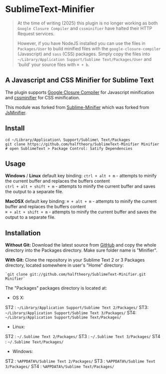 # SublimeText-Minifier
> At the time of writing (2025) this plugin is no longer working as both `Google Closure Compiler` and `cssminifier` have halted their HTTP Request services.
>
> However, if you have NodeJS installed you can use the files in `Packages/User` to build minified files with the `google-closure-compiler` (Javascript) and `sass` (CSS) packages. Simply copy the files into `~/Library/Application Support/Sublime Text/Packages/User` and 'build' your source files with `⌘ + b`.

## A Javascript and CSS Minifier for Sublime Text

The plugin supports [Google Closure Compiler](https://developers.google.com/closure/compiler/) for Javascript minification and [cssminifier](https://www.cssminifier.com/) for CSS minification.

This module was forked from [Sublime-Minifier](https://github.com/bistory/Sublime-Minifier) which was forked from [JsMinifier](https://github.com/cgutierrez/JsMinifier).

## Install
```
cd ~/Library/Application\ Support/Sublime\ Text/Packages
git clone https://github.com/halftheory/SublimeText-Minifier Minifier
# open SublimeText > Package Control: Satify Dependencies
```
Usage
-----

__Windows__ / __Linux__ default key binding:
`ctrl + alt + m` - attempts to minify the current buffer and replaces the buffers content    
`ctrl + alt + shift + m` - attempts to minify the current buffer and saves the output to a separate file.

__MacOSX__ default key binding:
`⌘ + alt + m` - attempts to minify the current buffer and replaces the buffers content    
`⌘ + alt + shift + m` - attempts to minify the current buffer and saves the output to a separate file.


Installation
------------
**Without Git:** Download the latest source from [GitHub](https://github.com/halftheory/SublimeText-Minifier) and copy the whole directory into the Packages directory. Make sure folder name is "Minifier".

**With Git:** Clone the repository in your Sublime Text 2 or 3 Packages directory, located somewhere in user's "Home" directory:

    `git clone git://github.com/halftheory/SublimeText-Minifier.git Minifier`

The "Packages" packages directory is located at:

* OS X:

ST2 : `~/Library/Application Support/Sublime Text 2/Packages/`
ST3: `~/Library/Application Support/Sublime Text 3/Packages/`
ST4: `~/Library/Application Support/Sublime Text/Packages/`

* Linux:

ST2 : `~/.Sublime Text 2/Packages/`
ST3 : `~/.Sublime Text 3/Packages/`
ST4 : `~/.Sublime Text/Packages/`

* Windows:

ST2 : `%APPDATA%/Sublime Text 2/Packages/`
ST3 : `%APPDATA%/Sublime Text 3/Packages/`
ST4 : `%APPDATA%/Sublime Text/Packages/`
